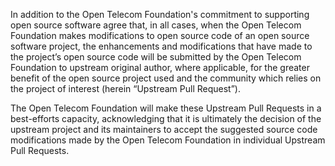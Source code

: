 In addition to the Open Telecom Foundation's commitment to supporting open source software agree that, in all cases, when the Open Telecom Foundation makes modifications to open source code of an open source software project, the enhancements and modifications that have made to the project’s open source code will be submitted by the Open Telecom Foundation to upstream original author, where applicable, for the greater benefit of the open source project used and the community which relies on the project of interest (herein “Upstream Pull Request”). 

The Open Telecom Foundation will make these Upstream Pull Requests in a best-efforts capacity, acknowledging that it is ultimately the decision of the upstream project and its maintainers to accept the suggested source code modifications made by the Open Telecom Foundation in individual Upstream Pull Requests. 
